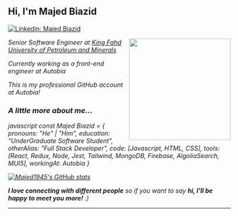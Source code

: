 <h2> Hi, I'm Majed Biazid </h2>  

[![Linkedin: Majed Biazid](https://img.shields.io/badge/-MajedBiazid-blue?style=flat-square&logo=Linkedin&logoColor=white&link=https://www.linkedin.com/in/majed-biazid-174b1b260/)](https://www.linkedin.com/in/majed-biazid-174b1b260/)

<img align='right' src="https://nanomaterialsynthesis.com/wp-content/uploads/2020/11/KFUPM-logo-transparent2.png" width="230">
<p><em>Senior Software Engineer at <a href="">King Fahd University of Petroleum and Minerals</a><img 
</em></p>
<p>Currently working as a front-end engineer at Autobia</p>
<p>This is my professional GitHub account at Autobia!</p>

### A little more about me...  

javascript
const Majed Biazid = {
  pronouns: "He" | "Him",
  education: "UnderGraduate Software Student",
  otherAlias: "Full Stack Developer",
  code: [Javascript, HTML, CSS],
  tools: [React, Redux, Node, Jest, Tailwind, MongoDB, Firebase, AlgoliaSearch, MUI5],
  workingAt: Autobia
}

[![Majed1945's GitHub stats](https://github-readme-stats.vercel.app/api?username=Majed1945&show_icons=true&theme=radical)](https://github.com/Majed1945)


<em><b>I love connecting with different people</b> so if you want to say <b>hi, I'll be happy to meet you more!</b> :)</em>

---
